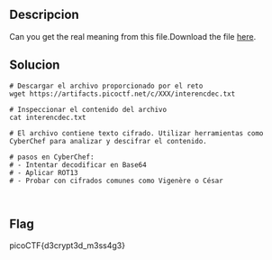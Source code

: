 ## Descripcion

Can you get the real meaning from this file.Download the file [here](https://artifacts.picoctf.net/c_titan/111/enc_flag).


## Solucion
```
# Descargar el archivo proporcionado por el reto
wget https://artifacts.picoctf.net/c/XXX/interencdec.txt

# Inspeccionar el contenido del archivo
cat interencdec.txt

# El archivo contiene texto cifrado. Utilizar herramientas como CyberChef para analizar y descifrar el contenido.

# pasos en CyberChef:
# - Intentar decodificar en Base64
# - Aplicar ROT13
# - Probar con cifrados comunes como Vigenère o César



```

## Flag
picoCTF{d3crypt3d_m3ss4g3}